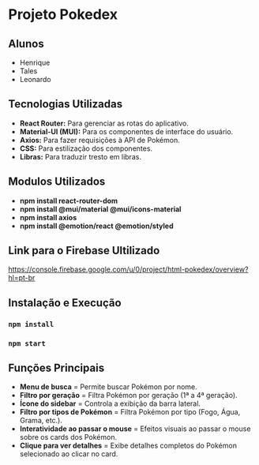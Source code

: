 # Projeto Pokedex

## Alunos
- Henrique
- Tales
- Leonardo

## Tecnologias Utilizadas
- **React Router:**         Para gerenciar as rotas do aplicativo.
- **Material-UI (MUI):**    Para os componentes de interface do usuário.
- **Axios:**                Para fazer requisições à API de Pokémon.
- **CSS:**                  Para estilização dos componentes.
- **Libras:**               Para traduzir tresto em libras.

## Modulos Utilizados
- **npm install react-router-dom**
- **npm install @mui/material @mui/icons-material**
- **npm install axios**
- **npm install @emotion/react @emotion/styled**


## Link para o Firebase Ultilizado
https://console.firebase.google.com/u/0/project/html-pokedex/overview?hl=pt-br

## Instalação e Execução

### `npm install`

### `npm start` 

## Funções Principais
- **Menu de busca**                     = Permite buscar Pokémon por nome.
- **Filtro por geração**                = Filtra Pokémon por geração (1ª a 4ª geração).
- **Ícone do sidebar**                  = Controla a exibição da barra lateral.
- **Filtro por tipos de Pokémon**       = Filtra Pokémon por tipo (Fogo, Água, Grama, etc.).
- **Interatividade ao passar o mouse**  = Efeitos visuais ao passar o mouse sobre os cards dos Pokémon.
- **Clique para ver detalhes**          = Exibe detalhes completos do Pokémon selecionado ao clicar no card.
